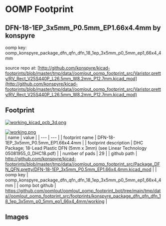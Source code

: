 # OOMP Footprint  
## DFN-18-1EP_3x5mm_P0.5mm_EP1.66x4.4mm  by konspyre  
  
oomp key: oomp_konspyre_package_dfn_qfn_dfn_18_1ep_3x5mm_p0_5mm_ep1_66x4_4mm  
  
source repo at: [http://github.com/konspyre/kicad-footprints/blob/master/tmp/data//oomlout_oomp_footprint_src/Varistor.pretty/RV_Rect_V25S440P_L26.5mm_W8.2mm_P12.7mm.kicad_mod](http://github.com/konspyre/kicad-footprints/blob/master/tmp/data//oomlout_oomp_footprint_src/Varistor.pretty/RV_Rect_V25S440P_L26.5mm_W8.2mm_P12.7mm.kicad_mod)  
## Footprint  
  
[![working_kicad_pcb_3d.png](working_kicad_pcb_3d_600.png)](working_kicad_pcb_3d.png)  
  
[![working.png](working_600.png)](working.png)  
| name | value | 
| --- | --- | 
| footprint name | DFN-18-1EP_3x5mm_P0.5mm_EP1.66x4.4mm | 
| footprint description | DHC Package; 18-Lead Plastic DFN (5mm x 3mm) (see Linear Technology 05081955_0_DHC18.pdf) | 
| number of pads | 29 | 
| github path | http://github.com/konspyre/kicad-footprints/blob/master/tmp/data//oomlout_oomp_footprint_src/Package_DFN_QFN.pretty/DFN-18-1EP_3x5mm_P0.5mm_EP1.66x4.4mm.kicad_mod | 
| oomp key | oomp_konspyre_package_dfn_qfn_dfn_18_1ep_3x5mm_p0_5mm_ep1_66x4_4mm | 
| oomp bot github | https://github.com/oomlout/oomlout_oomp_footprint_bot/tree/main/tmp/data//oomlout_oomp_footprint_src/footprints/konspyre_package_dfn_qfn_dfn_18_1ep_3x5mm_p0_5mm_ep1_66x4_4mm/working | 
## Images  
